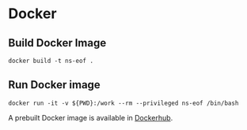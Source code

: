 # Docker

## Build Docker Image
```shell
docker build -t ns-eof .
```

## Run Docker image
```shell
docker run -it -v ${PWD}:/work --rm --privileged ns-eof /bin/bash
```

A prebuilt Docker image is available in [Dockerhub](https://hub.docker.com/r/tumi5/ns-eof).
